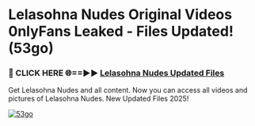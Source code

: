 # Lelasohna Nudes Original Videos 0nlyFans Leaked - Files Updated! (53go)

<h3>🔴 CLICK HERE 🌐==►► <a href="https://tinyurl.com/4mcuefdz" rel="nofollow">Lelasohna Nudes Updated Files</a></h3>

Get Lelasohna Nudes and all content. Now you can access all videos and pictures of Lelasohna Nudes. New Updated Files 2025!

[![53go](https://i.imgur.com/StAQSOY.gif)](https://tinyurl.com/4mcuefdz)

